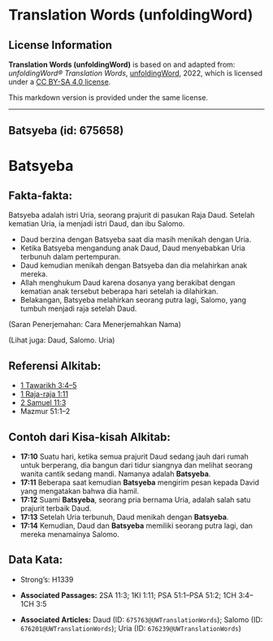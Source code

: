 # Translation Words (unfoldingWord)

## License Information

**Translation Words (unfoldingWord)** is based on and adapted from: _unfoldingWord® Translation Words_, [unfoldingWord](https://unfoldingword.org/utw), 2022, which is licensed under a [CC BY-SA 4.0 license](https://creativecommons.org/licenses/by-sa/4.0/legalcode.en).

This markdown version is provided under the same license.



--------------------------------

## Batsyeba (id: 675658)

Batsyeba
========

Fakta\-fakta:
-------------

Batsyeba adalah istri Uria, seorang prajurit di pasukan Raja Daud. Setelah kematian Uria, ia menjadi istri Daud, dan ibu Salomo.

* Daud berzina dengan Batsyeba saat dia masih menikah dengan Uria.
* Ketika Batsyeba mengandung anak Daud, Daud menyebabkan Uria terbunuh dalam pertempuran.
* Daud kemudian menikah dengan Batsyeba dan dia melahirkan anak mereka.
* Allah menghukum Daud karena dosanya yang berakibat dengan kematian anak tersebut beberapa hari setelah ia dilahirkan.
* Belakangan, Batsyeba melahirkan seorang putra lagi, Salomo, yang tumbuh menjadi raja setelah Daud.

(Saran Penerjemahan: Cara Menerjemahkan Nama)

(Lihat juga: Daud, Salomo. Uria)

Referensi Alkitab:
------------------

* [1 Tawarikh 3:4–5](https://ref.ly/1Chr0:0)
* [1 Raja\-raja 1:11](https://ref.ly/1Kgs0:0)
* [2 Samuel 11:3](https://ref.ly/2Sam0:0)
* Mazmur 51:1–2

Contoh dari Kisa\-kisah Alkitab:
--------------------------------

* **17:10** Suatu hari, ketika semua prajurit Daud sedang jauh dari rumah untuk berperang, dia bangun dari tidur siangnya dan melihat seorang wanita cantik sedang mandi. Namanya adalah **Batsyeba**.
* **17:11** Beberapa saat kemudian **Batsyeba** mengirim pesan kepada David yang mengatakan bahwa dia hamil.
* **17:12** Suami **Batsyeba**, seorang pria bernama Uria, adalah salah satu prajurit terbaik Daud.
* **17:13** Setelah Uria terbunuh, Daud menikah dengan **Batsyeba**.
* **17:14** Kemudian, Daud dan **Batsyeba** memiliki seorang putra lagi, dan mereka menamainya Salomo.

Data Kata:
----------

* Strong’s: H1339

* **Associated Passages:** 2SA 11:3; 1KI 1:11; PSA 51:1–PSA 51:2; 1CH 3:4–1CH 3:5
* **Associated Articles:** Daud (ID: `675763@UWTranslationWords`); Salomo (ID: `676201@UWTranslationWords`); Uria (ID: `676239@UWTranslationWords`)


